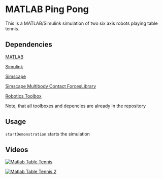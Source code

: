 # MATLAB Ping Pong
This is a MATLAB/Simulink simulation of two six axis robots playing table tennis. 

## Dependencies
[MATLAB](https://de.mathworks.com/help/matlab/)

[Simulink](https://de.mathworks.com/help/simulink/index.html)

[Simscape](https://de.mathworks.com/help/physmod/simscape/index.html)

[Simscape Multibody Contact ForcesLibrary](https://de.mathworks.com/matlabcentral/fileexchange/47417-simscape-multibody-contact-forces-library)

[Robotics Toolbox](http://petercorke.com/Robotics_Toolbox.html)

Note, that all toolboxes and depencies are already in the repository

## Usage
`startDemonstration` starts the simulation

## Videos
[![Matlab Table Tennis](http://img.youtube.com/vi/FBs96E7jHI0/2.jpg)](https://youtu.be/FBs96E7jHI0 "Table Tennis Matlab Simulink Implementation")

[![Matlab Table Tennis 2](http://img.youtube.com/vi/RlqHnJ7ItSw/2.jpg)](https://youtu.be/RlqHnJ7ItSw "Table Tennis Matlab Simulink Simulation")
